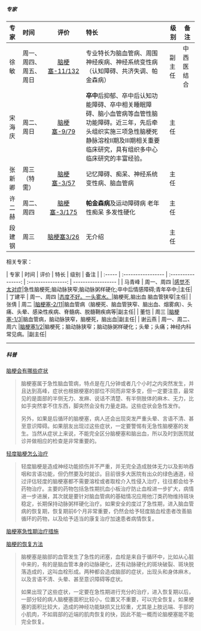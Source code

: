 ##### 专家



| 专家     | 时间               | 评价               | 特长       | 级别  | 备注  |
| :----- | :----------------- | :----------------: | :--------- | ------------------ | ------------------ |
| 徐敏   | 周一、周四、周五、周日      |[脑梗塞-11/132](https://www.haodf.com/jingyan/naogengsi-xumin-33.htm)|专业特长为脑血管病、周围神经疾病、神经系统变性病（认知障碍、共济失调、帕金森病）|副主任|中西医结合|
| 宋海庆 | 周二、周日        |[脑梗塞-9/79](https://www.haodf.com/jingyan/naogengsi-songhaiqing-2.htm)|**卒中**后抑郁、卒中后认知功能障碍、卒中相关睡眠障碍、脑小血管病等血管性脑功能障碍。近三年，先后牵头组织实施三项急性脑梗死静脉溶栓II期及III期相关重要临床研究，具有组织多中心临床研究的丰富经验。|主任||
| 张新卿 | 周三（特需）     |[脑梗塞-3/57](https://www.haodf.com/jingyan/naogengsi-zhangxinqing.htm)|记忆障碍、痴呆、神经系统变性病、脑血管病|主任||
| 许二赫 | 周二、周四 |[脑梗塞-3/175](https://www.haodf.com/jingyan/naogengsi-xuerhe.htm)|**帕金森病**及运动障碍病 老年性痴呆 多发性硬化|主任||
| 段建钢 | 周三               |[脑梗塞3/26](https://www.haodf.com/jingyan/naogengsi-duanjiangang.htm)|无介绍|主任||



相关专家：


| 专家   | 时间               | 评价               | 特长               | 级别  | 备注  |
| :----- | :----------------- | :----------------: | :----------------: | ------------------ |
| 马青峰   | 周一、周四     |[感觉不太对症](https://www.haodf.com/jingyan/all-maqingfeng-2.htm)|急性脑梗死;脑动脉狭窄;脑动脉粥样硬化;卒中后情感障碍;青年卒中;|主任|
| 丁建平 | 周一、周四      |[态度不好。一头雾水。](https://drdingjianping.haodf.com/)|脑梗死,脑出血 脑血管狭窄|主任|
| 张倩 | 周二     |[脑梗塞-2/11](https://www.haodf.com/jingyan/naogengsi-zhangqian-29.htm?type=old)|脑血管病（脑梗死、脑血管狭窄、脑出血、烟雾病）、头痛、头晕、感染性疾病、脊髓病、脱髓鞘疾病等|副主任|
| 董恺 | 周三 |[脑梗塞-1/3](https://dongkai1976.haodf.com/)|脑血管病，脑动脉狭窄，脑梗死，脑出血|副主任|
| 谢云燕 | 周一、周二、周六       |[脑梗塞1/2](https://xieyunyan.haodf.com/)|脑梗死；脑动脉狭窄；脑动脉粥样硬化；头晕；头痛；神经内科常见病。|副主任|

---



#####  科普

[脑梗会有哪些症状](https://m.youlai.cn/video/article/96EA2DnOfA.html)

> 脑梗塞属于急性脑血管病，特点是在几分钟或者几个小时之内突然发生，并且达到高峰，症状也根据梗塞的部位不同而非常多变，但一定要注意，最常见的是面部的半侧无力、发麻、说话不清楚、有半侧肢体的麻木、无力，比如手突然拿不住东西，脚突然会没有力量走路。这些症状会急性发作。
>
> 另外，如果是后循环的脑梗塞，病人还会出现突发严重头晕、言语不清、甚至意识障碍。如果朋友出现过这些症状，一定要警惕有无急性脑梗塞的发生。当然从症状上来说，不能完全区分脑梗塞和脑出血，所以及时到医院就诊并做相应的检查是非常重要的。

[轻度脑梗怎么治疗](https://m.youlai.cn/video/article/325CD6aBqP.html)

> 轻度脑梗是造成神经功能损伤并不严重，并无完全造成肢体无力以及影响吞咽和言语功能，但仍然要及时就诊。目前很多大医院有出众的绿色通道，经过评估轻度的脑梗塞都不需要溶栓或者取栓介入性侵入治疗，往往都会给予药物治疗。主要的药物包括急性期抗血小板治疗防止血栓进一步扩大，病情进一步进展，其次就是要针对脑血管病的基础情况应用他汀类药物维持斑块稳定，长期保持动脉粥样硬化治疗。如果安全的度过了急性期，进入脑血管病的恢复期，恢复期前6个月非常重要，仍然会给予轻度脑血栓患者改善脑循环的药物，以及给予适当的康复治疗加速患者病情恢复。

[脑梗塞急性期治疗措施](https://m.youlai.cn/video/article/72B6D1uxkk.html)

[脑梗的恢复方法](https://m.youlai.cn/video/article/73FDA7nOfS.html)


> 脑梗塞是脑部的血管发生了急性的闭塞，血栓是来自于循环中，比如从心脏中来的，有的是脑血管本身的动脉硬化，还有动脉硬化的斑块破裂、斑块脱落造成的，这叫血栓形成。两种都会造成脑部的症状，出现头和身体麻木，以及言语不清、头晕、甚至意识障碍等症状。
>
> 如果出现了这些症状，一定要在急性期进行充分的治疗，进入恢复期以后，一部分轻的病人脑梗塞面积比较小，位置又不重要，可以完全恢复。如果梗塞的面积比较大，造成的神经功能缺损又比较重，尤其是上肢远端、手部的小肌肉，不如肩部的近端的肌肉恢复的快，因此不能一概而论脑梗塞能不能完全恢复。

